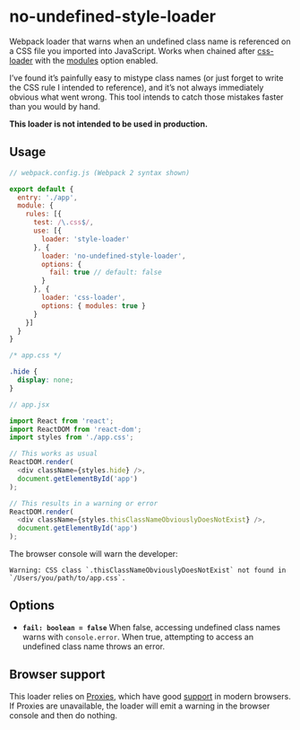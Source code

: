 # no-undefined-style-loader

Webpack loader that warns when an undefined class name is referenced on a CSS file you imported into JavaScript. Works when chained after [css-loader](https://github.com/webpack-contrib/css-loader) with the [modules](https://github.com/webpack-contrib/css-loader#css-modules) option enabled.

I’ve found it’s painfully easy to mistype class names (or just forget to write the CSS rule I intended to reference), and it’s not always immediately obvious what went wrong. This tool intends to catch those mistakes faster than you would by hand.

**This loader is not intended to be used in production.**

## Usage

```js
// webpack.config.js (Webpack 2 syntax shown)

export default {
  entry: './app',
  module: {
    rules: [{
      test: /\.css$/,
      use: [{
        loader: 'style-loader'
      }, {
        loader: 'no-undefined-style-loader',
        options: {
          fail: true // default: false
        }
      }, {
        loader: 'css-loader',
        options: { modules: true }
      }
    }]
  }
}
```

```css
/* app.css */

.hide {
  display: none;
}
```

```js
// app.jsx

import React from 'react';
import ReactDOM from 'react-dom';
import styles from './app.css';

// This works as usual
ReactDOM.render(
  <div className={styles.hide} />,
  document.getElementById('app')
);

// This results in a warning or error
ReactDOM.render(
  <div className={styles.thisClassNameObviouslyDoesNotExist} />,
  document.getElementById('app')
);
```

The browser console will warn the developer:

```
Warning: CSS class `.thisClassNameObviouslyDoesNotExist` not found in `/Users/you/path/to/app.css`.
```

## Options

- **`fail: boolean = false`** When false, accessing undefined class names warns with `console.error`. When true, attempting to access an undefined class name throws an error.

## Browser support

This loader relies on [Proxies](https://developer.mozilla.org/en-US/docs/Web/JavaScript/Reference/Global_Objects/Proxy), which have good [support](http://caniuse.com/#search=proxy) in modern browsers. If Proxies are unavailable, the loader will emit a warning in the browser console and then do nothing.